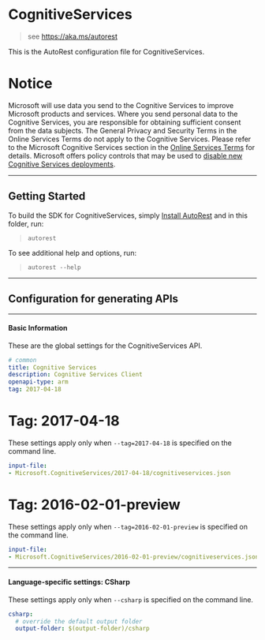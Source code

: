 # CognitiveServices
    
> see https://aka.ms/autorest

This is the AutoRest configuration file for CognitiveServices.

# Notice
Microsoft will use data you send to the Cognitive Services to improve Microsoft products and services. Where you send personal data to the Cognitive Services, you are responsible for obtaining sufficient consent from the data subjects. The General Privacy and Security Terms in the Online Services Terms do not apply to the Cognitive Services. Please refer to the Microsoft Cognitive Services section in the [Online Services Terms](https://www.microsoft.com/en-us/Licensing/product-licensing/products.aspx) for details. Microsoft offers policy controls that may be used to [disable new Cognitive Services deployments](https://docs.microsoft.com/en-us/azure/cognitive-services/cognitive-services-apis-create-account).

---
## Getting Started 
To build the SDK for CognitiveServices, simply [Install AutoRest](https://aka.ms/autorest/install) and in this folder, run:

> `autorest`

To see additional help and options, run:

> `autorest --help`
---

## Configuration for generating APIs


---
#### Basic Information 
These are the global settings for the CognitiveServices API.

``` yaml
# common 
title: Cognitive Services
description: Cognitive Services Client
openapi-type: arm
tag: 2017-04-18

```


# Tag: 2017-04-18

These settings apply only when `--tag=2017-04-18` is specified on the command line.

``` yaml $(tag) == '2017-04-18'
input-file:
- Microsoft.CognitiveServices/2017-04-18/cognitiveservices.json

```
 
# Tag: 2016-02-01-preview

These settings apply only when `--tag=2016-02-01-preview` is specified on the command line.

``` yaml $(tag) == '2016-02-01-preview'
input-file:
- Microsoft.CognitiveServices/2016-02-01-preview/cognitiveservices.json

```


---
#### Language-specific settings: CSharp

These settings apply only when `--csharp` is specified on the command line.

``` yaml $(csharp)
csharp:
  # override the default output folder
  output-folder: $(output-folder)/csharp
```

